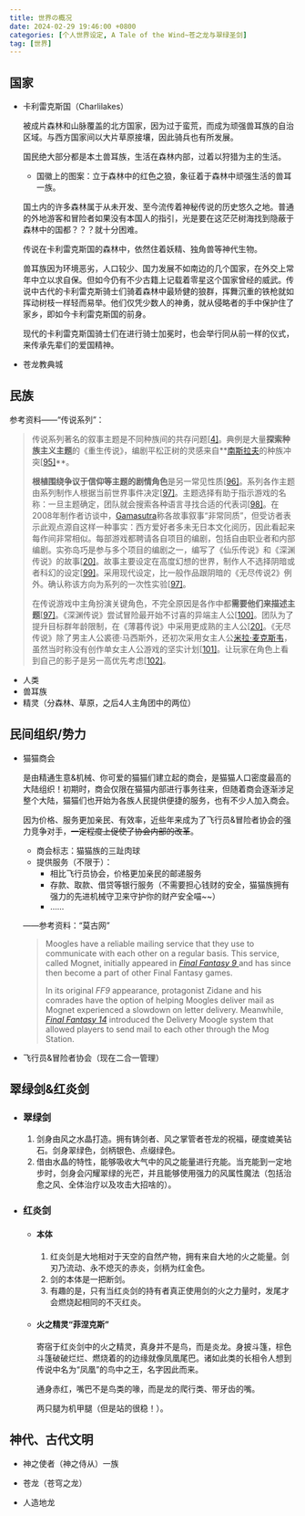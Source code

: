 ```yaml
---
title: 世界の概况
date: 2024-02-29 19:46:00 +0800
categories: [个人世界设定, A Tale of the Wind~苍之龙与翠绿圣剑]
tag: [世界]
---
```


## 国家  

- 卡利雷克斯国（Charlilakes）  

  被成片森林和山脉覆盖的北方国家，因为过于蛮荒，而成为顽强兽耳族的自治区域。与西方国家间以大片草原接壤，因此骑兵也有所发展。  

  国民绝大部分都是本土兽耳族，生活在森林内部，过着以狩猎为主的生活。  

  - 国徽上的图案：立于森林中的红色之狼，象征着于森林中顽强生活的兽耳一族。

  国土内的许多森林属于从未开发、至今流传着神秘传说的历史悠久之地。普通的外地游客和冒险者如果没有本国人的指引，光是要在这茫茫树海找到隐蔽于森林中的国都？？？就十分困难。  

  传说在卡利雷克斯国的森林中，依然住着妖精、独角兽等神代生物。  

  兽耳族因为环境恶劣，人口较少、国力发展不如南边的几个国家，在外交上常年中立以求自保。但如今仍有不少古籍上记载着零星这个国家曾经的威武。传说中古代的卡利雷克斯骑士们骑着森林中最矫健的狼群，挥舞沉重的铁枪就如挥动树枝一样轻而易举。他们仅凭少数人的神勇，就从侵略者的手中保护住了家乡，即如今卡利雷克斯国的前身。  

  现代的卡利雷克斯国骑士们在进行骑士加冕时，也会举行同从前一样的仪式，来传承先辈们的爱国精神。  

- 苍龙教典城      

## 民族  

参考资料——“传说系列”：

> 传说系列著名的叙事主题是不同种族间的共存问题[[4\]](https://zh.wikipedia.org/wiki/傳奇系列#cite_note-IGNorigins-4)。典例是大量**探索种族主义主题**的《重生传说》，编剧平松正树的灵感来自**[南斯拉夫](https://zh.wikipedia.org/wiki/南斯拉夫)的种族冲突[[95\]](https://zh.wikipedia.org/wiki/傳奇系列#cite_note-95)**。  
>
> **根植围绕争议于信仰等主题的剧情角色**是另一常见性质[[96\]](https://zh.wikipedia.org/wiki/傳奇系列#cite_note-ToZopenworld-96)。系列各作主题由系列制作人根据当前世界事件决定[[97\]](https://zh.wikipedia.org/wiki/傳奇系列#cite_note-RPGbabainterview-97)。主题选择有助于指示游戏的名称：一旦主题确定，团队就会搜索各种语言寻找合适的代表词[[98\]](https://zh.wikipedia.org/wiki/傳奇系列#cite_note-BabaJPinterviewA-98)。在2008年制作者访谈中，[Gamasutra](https://zh.wikipedia.org/wiki/Gamasutra)称各故事叙事“非常同质”，但受访者表示此观点源自这样一种事实：西方爱好者多未无日本文化阅历，因此看起来每作间非常相似。每部游戏都聘请各自项目的编剧，包括自由职业者和内部编剧。实弥岛巧是参与多个项目的编剧之一，编写了《仙乐传说》和《深渊传说》的故事[[20\]](https://zh.wikipedia.org/wiki/傳奇系列#cite_note-GamaInterview-20)。故事主要设定在高度幻想的世界，制作人不选择阴暗或者科幻的设定[[99\]](https://zh.wikipedia.org/wiki/傳奇系列#cite_note-PSBlogBaba-99)。采用现代设定，比一般作品跟阴暗的《无尽传说2》例外。确认称该方向为系列的一次性实验[[97\]](https://zh.wikipedia.org/wiki/傳奇系列#cite_note-RPGbabainterview-97)。  
>
> 在传说游戏中主角扮演关键角色，不完全原因是各作中都**需要他们来描述主题**[[97\]](https://zh.wikipedia.org/wiki/傳奇系列#cite_note-RPGbabainterview-97)。《深渊传说》尝试冒险最开始不讨喜的异端主人公[[100\]](https://zh.wikipedia.org/wiki/傳奇系列#cite_note-TalesGenres-100)。团队为了提升目标群年龄限制，在《薄暮传说》中采用更成熟的主人公[[20\]](https://zh.wikipedia.org/wiki/傳奇系列#cite_note-GamaInterview-20)。《无尽传说》除了男主人公裘德·马西斯外，还初次采用女主人公[米拉·麦克斯韦](https://zh.wikipedia.org/w/index.php?title=米拉·麦克斯韦&action=edit&redlink=1)，虽然当时称没有创作单女主人公游戏的坚实计划[[101\]](https://zh.wikipedia.org/wiki/傳奇系列#cite_note-GemBaba-101)。让玩家在角色上看到自己的影子是另一高优先考虑[[102\]](https://zh.wikipedia.org/wiki/傳奇系列#cite_note-SpongBaba-102)。  

- 人类
- 兽耳族
- 精灵（分森林、草原，之后4人主角团中的两位）

## 民间组织/势力  

- 猫猫商会  

  是由精通生意&机械、你可爱的猫猫们建立起的商会，是猫猫人口密度最高的大陆组织！初期时，商会仅限在猫猫内部进行事务往来，但随着商会逐渐涉足整个大陆，猫猫们也开始为各族人民提供便捷的服务，也有不少人加入商会。

  因为价格、服务更加亲民、有效率，近些年来成为了飞行员&冒险者协会的强力竞争对手，~~一定程度上促使了协会内部的改革~~。  

  - 商会标志：猫猫族的三趾肉球  
  - 提供服务（不限于）：  
    - 相比飞行员协会，价格更加亲民的邮递服务  
    - 存款、取款、借贷等银行服务（不需要担心钱财的安全，猫猫族拥有强力的先进机械守卫来守护你的财产安全喵~~）  
    - ……

  ——参考资料：“莫古网”  

  > Moogles have a reliable mailing service that they use to communicate with each other on a regular basis. This service, called Mognet, initially appeared in [*Final Fantasy 9* ](https://gamerant.com/tag/final-fantasy-9/)and has since then become a part of other Final Fantasy games.  
  >
  > In its original *FF9* appearance, protagonist Zidane and his comrades have the option of helping Moogles deliver mail as Mognet experienced a slowdown on letter delivery. Meanwhile, [*Final Fantasy 14*](https://gamerant.com/tag/final-fantasy-14/) introduced the Delivery Moogle system that allowed players to send mail to each other through the Mog Station.  

- 飞行员&冒险者协会（现在二合一管理）  

## 翠绿剑&红炎剑  

- ### 翠绿剑  

  1. 剑身由风之水晶打造。拥有铸剑者、风之掌管者苍龙的祝福，硬度媲美钻石。剑身翠绿色，剑柄银色、点缀绿色。  
  2. 借由水晶的特性，能够吸收大气中的风之能量进行充能。当充能到一定地步时，剑身会闪耀翠绿的光芒，并且能够使用强力的风属性魔法（包括治愈之风、全体治疗以及攻击大招啥的）。  

- ### 红炎剑  

  - #### 本体  

    1. 红炎剑是大地相对于天空的自然产物，拥有来自大地的火之能量。剑刃乃流动、永不熄灭的赤炎，剑柄为红金色。  
    2. 剑的本体是一把断剑。  
    3. 有趣的是，只有当红炎剑的持有者真正使用剑的火之力量时，发尾才会燃烧起相同的不灭红炎。  

  - #### 火之精灵“菲涅克斯”  

    寄宿于红炎剑中的火之精灵，真身并不是鸟，而是炎龙。身披斗篷，棕色斗篷破破烂烂、燃烧着的的边缘就像凤凰尾巴。诸如此类的长相令人想到传说中名为“凤凰”的鸟中之王，名字因此而来。  
    
    通身赤红，嘴巴不是鸟类的喙，而是龙的爬行类、带牙齿的嘴。  
    
    两只腿为机甲腿（但是站的很稳！）。

## 神代、古代文明  

- 神之使者（神之侍从）一族  

- 苍龙（苍穹之龙）  

- 人造地龙  
